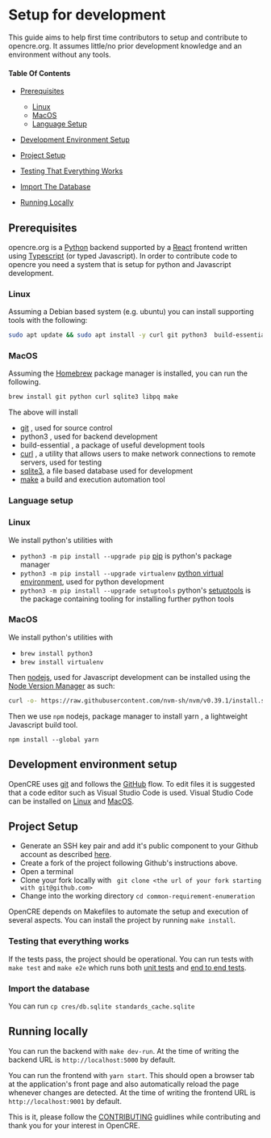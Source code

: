 # Setup for development

This guide aims to help first time contributors to setup and contribute to opencre.org.
It assumes little/no prior development knowledge and an environment without any tools.


#### Table Of Contents

* [Prerequisites](#prerequisites)
    * [Linux](#linux)
    * [MacOS](#macos)
    * [Language Setup](#language-setup)
* [Development Environment Setup](#development-environment-setup)
  
* [Project Setup](#project-setup)
* [Testing That Everything Works](#testing-that-everything-works)
* [Import The Database](#import-the-database)
* [Running Locally](#running-locally)


## Prerequisites

opencre.org is a [Python](https://www.w3schools.com/python/) backend supported by a [React](https://www.w3schools.com/REACT/DEFAULT.ASP) frontend written using [Typescript](https://www.w3schools.com/typescript/) (or typed Javascript).
In order to contribute code to opencre you need a system that is setup for python and Javascript development.

### Linux

Assuming a Debian based system (e.g. ubuntu) you can install supporting tools with the following:
```bash
sudo apt update && sudo apt install -y curl git python3  build-essential curl libpq-devel python3-dev sqlite3
```

### MacOS

Assuming the [Homebrew](https://brew.sh/) package manager is installed, you can run the following.

```zsh
brew install git python curl sqlite3 libpq make
```

The above will install 
* [git](https://www.w3schools.com/git/) , used for source control
* python3 , used for backend development
* build-essential , a package of useful development tools
* [curl](https://curl.se/) , a utility that allows users to make network connections to remote servers, used for testing
* [sqlite3](https://www.sqlite.org/index.html), a file based database used for development
* [make](https://makefiletutorial.com/) a build and execution automation tool

### Language setup
### Linux
We install python's utilities with
* `python3 -m pip install --upgrade pip` [pip](https://pypi.org/project/pip/) is python's package manager
* `python3 -m pip install --upgrade virtualenv`  [python virtual environment](https://docs.python.org/3/tutorial/venv.html), used for python development
* `python3 -m pip install --upgrade setuptools` python's [setuptools](https://pypi.org/project/setuptools/) is the package containing tooling for installing further python tools

### MacOS
We install python's utilities with
* `brew install python3`
* `brew install virtualenv`

Then [nodejs](https://nodejs.org/en/), used for Javascript development can be installed using the [Node Version Manager](https://github.com/nvm-sh/nvm) as such: 
```bash
curl -o- https://raw.githubusercontent.com/nvm-sh/nvm/v0.39.1/install.sh | bash && nvm install --lts
```

Then we use `npm` nodejs, package manager to install yarn , a lightweight Javascript build tool.
```
npm install --global yarn
```

## Development environment setup

OpenCRE uses [git](https://docs.github.com/en/get-started/using-git/about-git) and follows the [GitHub](https://docs.github.com/en/get-started/quickstart/github-flow) flow.
To edit files it is suggested that a code editor such as Visual Studio Code is used. Visual Studio Code can be installed on [Linux](https://code.visualstudio.com/docs/setup/linux) and [MacOS](https://formulae.brew.sh/cask/visual-studio-code).

## Project Setup

* Generate an SSH key pair and add it's public component to your Github account as described [here](https://docs.github.com/en/authentication/connecting-to-github-with-ssh/adding-a-new-ssh-key-to-your-github-account).
* Create a fork of the project following Github's instructions above.
* Open a terminal
* Clone your fork locally with ` git clone <the url of your fork starting with git@github.com>`
* Change into the working directory `cd common-requirement-enumeration`

OpenCRE depends on Makefiles to automate the setup and execution of several aspects.
You can install the project by running `make install`.

### Testing that everything works
If the tests pass, the project should be operational. You can run tests with 
`make test` and `make e2e` which runs both [unit tests](https://en.wikipedia.org/wiki/Unit_testing) and [end to end tests](https://www.browserstack.com/guide/end-to-end-testing).

### Import the database

You can run `cp cres/db.sqlite standards_cache.sqlite`

## Running locally

You can run the backend with `make dev-run`. At the time of writing the backend URL is `http://localhost:5000` by default.

You can run the frontend with `yarn start`. This should open a browser tab at the application's front page and also automatically reload the page whenever changes are detected. At the time of writing the frontend URL is `http://localhost:9001` by default.


This is it, please follow the [CONTRIBUTING](../CONTRIBUTING.md) guidlines while contributing and thank you for your interest in OpenCRE.
